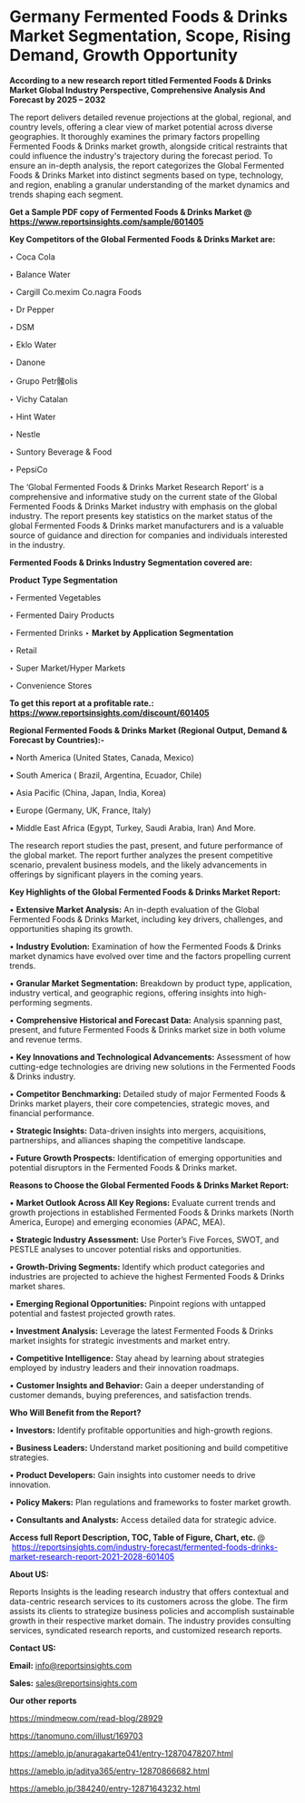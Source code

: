 # Germany Fermented Foods & Drinks Market Segmentation, Scope, Rising Demand, Growth Opportunity 

<strong>According to a new research report titled Fermented Foods & Drinks Market Global Industry Perspective, Comprehensive Analysis And Forecast by 2025 – 2032</strong>

The report delivers detailed revenue projections at the global, regional, and country levels, offering a clear view of market potential across diverse geographies. It thoroughly examines the primary factors propelling Fermented Foods & Drinks market growth, alongside critical restraints that could influence the industry's trajectory during the forecast period. To ensure an in-depth analysis, the report categorizes the Global Fermented Foods & Drinks Market into distinct segments based on type, technology, and region, enabling a granular understanding of the market dynamics and trends shaping each segment.

<strong>Get a Sample PDF copy of Fermented Foods & Drinks Market </strong><strong>@<a href=https://www.reportsinsights.com/sample/601405 style=color:#0000ff;> https://www.reportsinsights.com/sample/601405</a></strong></font>

<strong>Key Competitors of the Global Fermented Foods & Drinks Market are:</strong>

‣ Coca Cola

‣ Balance Water

‣ Cargill
 Co.mexim
 Co.nagra Foods

‣ Dr Pepper

‣ DSM

‣ Eklo Water

‣ Danone

‣ Grupo Petr髉olis

‣ Vichy Catalan

‣ Hint Water

‣ Nestle

‣ Suntory Beverage & Food

‣ PepsiCo

The ‘Global Fermented Foods & Drinks Market Research Report’ is a comprehensive and informative study on the current state of the Global Fermented Foods & Drinks Market industry with emphasis on the global industry. The report presents key statistics on the market status of the global Fermented Foods & Drinks market manufacturers and is a valuable source of guidance and direction for companies and individuals interested in the industry.

<strong>Fermented Foods & Drinks Industry Segmentation covered are:</strong>

<strong>Product Type Segmentation</strong>

‣ Fermented Vegetables

‣ Fermented Dairy Products

‣ Fermented Drinks
‣ 
<strong>Market by Application Segmentation</strong>

‣ Retail

‣ Super Market/Hyper Markets

‣ Convenience Stores

<strong>To get this report at a profitable rate.: <a href=https://www.reportsinsights.com/discount/601405 style=color:#0000ff;>https://www.reportsinsights.com/discount/601405</a></strong></font>

<strong>Regional Fermented Foods & Drinks Market (Regional Output, Demand &amp; Forecast by Countries):-</strong>

• North America (United States, Canada, Mexico)

• South America ( Brazil, Argentina, Ecuador, Chile)

• Asia Pacific (China, Japan, India, Korea)

• Europe (Germany, UK, France, Italy)

• Middle East Africa (Egypt, Turkey, Saudi Arabia, Iran) And More.

The research report studies the past, present, and future performance of the global market. The report further analyzes the present competitive scenario, prevalent business models, and the likely advancements in offerings by significant players in the coming years.

<strong>Key Highlights of the Global Fermented Foods & Drinks Market Report:</strong>

• <strong>Extensive Market Analysis:</strong> An in-depth evaluation of the Global Fermented Foods & Drinks Market, including key drivers, challenges, and opportunities shaping its growth.

• <strong>Industry Evolution:</strong> Examination of how the Fermented Foods & Drinks market dynamics have evolved over time and the factors propelling current trends.

• <strong>Granular Market Segmentation:</strong> Breakdown by product type, application, industry vertical, and geographic regions, offering insights into high-performing segments.

• <strong>Comprehensive Historical and Forecast Data:</strong> Analysis spanning past, present, and future Fermented Foods & Drinks market size in both volume and revenue terms.

• <strong>Key Innovations and Technological Advancements:</strong> Assessment of how cutting-edge technologies are driving new solutions in the Fermented Foods & Drinks industry.

• <strong>Competitor Benchmarking:</strong> Detailed study of major Fermented Foods & Drinks market players, their core competencies, strategic moves, and financial performance.

• <strong>Strategic Insights:</strong> Data-driven insights into mergers, acquisitions, partnerships, and alliances shaping the competitive landscape.

• <strong>Future Growth Prospects:</strong> Identification of emerging opportunities and potential disruptors in the Fermented Foods & Drinks market.

<strong>Reasons to Choose the Global Fermented Foods & Drinks Market Report:</strong>

• <strong>Market Outlook Across All Key Regions:</strong> Evaluate current trends and growth projections in established Fermented Foods & Drinks markets (North America, Europe) and emerging economies (APAC, MEA).

• <strong>Strategic Industry Assessment:</strong> Use Porter’s Five Forces, SWOT, and PESTLE analyses to uncover potential risks and opportunities.

• <strong>Growth-Driving Segments:</strong> Identify which product categories and industries are projected to achieve the highest Fermented Foods & Drinks market shares.

• <strong>Emerging Regional Opportunities:</strong> Pinpoint regions with untapped potential and fastest projected growth rates.

• <strong>Investment Analysis:</strong> Leverage the latest Fermented Foods & Drinks market insights for strategic investments and market entry.

• <strong>Competitive Intelligence:</strong> Stay ahead by learning about strategies employed by industry leaders and their innovation roadmaps.

• <strong>Customer Insights and Behavior:</strong> Gain a deeper understanding of customer demands, buying preferences, and satisfaction trends.

<strong>Who Will Benefit from the Report?</strong>

• <strong>Investors:</strong> Identify profitable opportunities and high-growth regions.

• <strong>Business Leaders:</strong> Understand market positioning and build competitive strategies.

• <strong>Product Developers:</strong> Gain insights into customer needs to drive innovation.

• <strong>Policy Makers:</strong> Plan regulations and frameworks to foster market growth.

• <strong>Consultants and Analysts:</strong> Access detailed data for strategic advice.
</ul>
<strong>Access full Report Description, TOC, Table of Figure, Chart, etc. </strong>@  <a href=https://reportsinsights.com/industry-forecast/fermented-foods-drinks-market-research-report-2021-2028-601405 style=color:#0000ff;>https://reportsinsights.com/industry-forecast/fermented-foods-drinks-market-research-report-2021-2028-601405</a></font>

<strong><strong>About US</strong>:</strong>

Reports Insights is the leading research industry that offers contextual and data-centric research services to its customers across the globe. The firm assists its clients to strategize business policies and accomplish sustainable growth in their respective market domain. The industry provides consulting services, syndicated research reports, and customized research reports.

<strong>Contact US:</strong>

<p class=""""><b>Email:</b> <a href=mailto:info@reportsinsights.com>info@reportsinsights.com</a></p>
<p class=""""><b>Sales:</b> <a href=mailto:sales@reportsinsights.com>sales@reportsinsights.com</a></p>

<strong>Our other reports</strong>

<a href=https://mindmeow.com/read-blog/28929>https://mindmeow.com/read-blog/28929</a>

<a href=https://tanomuno.com/illust/169703>https://tanomuno.com/illust/169703</a>

<a href=https://ameblo.jp/anuragakarte041/entry-12870478207.html>https://ameblo.jp/anuragakarte041/entry-12870478207.html</a>

<a href=https://ameblo.jp/aditya365/entry-12870866682.html>https://ameblo.jp/aditya365/entry-12870866682.html</a>

<a href=https://ameblo.jp/384240/entry-12871643232.html>https://ameblo.jp/384240/entry-12871643232.html</a>
